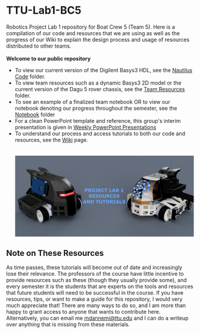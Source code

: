 # TTU-Lab1-BC5
Robotics Project Lab 1 repository for Boat Crew 5 (Team 5).  Here is a compilation of our code and resources that we are using as well as the progress of our Wiki to explain the design process and usage of resources distributed to other teams.\
\
__Welcome to our public repository__
- To view our current version of the Digilent Basys3 HDL, see the [Nautilus Code](https://github.com/MarkDannemiller/TTU-Lab1-BC5/tree/main/Nautilus%20Code) folder.
- To view team resources such as a dynamic Basys3 2D model or the current version of the Dagu 5 rover chassis, see the [Team Resources](https://github.com/MarkDannemiller/TTU-Lab1-BC5/tree/main/Team%20Resources) folder.
- To see an example of a finalized team notebook OR to view our notebook denoting our progress throughout the semester, see the [Notebook](https://github.com/MarkDannemiller/TTU-Lab1-BC5/tree/main/Notebook) folder
- For a clean PowerPoint template and reference, this group's interim presentation is given in [Weekly PowerPoint Presentations](https://github.com/MarkDannemiller/TTU-Lab1-BC5/tree/main/Weekly%20PP%20Presentations)
- To understand our process and access tutorials to both our code and resources, see the [Wiki](https://github.com/MarkDannemiller/TTU-Lab1-BC5/wiki) page.
\
\
\
![Cover Pic](https://raw.githubusercontent.com/MarkDannemiller/TTU-Lab1-BC5/main/Repo%20Images/cover%20pic.PNG)

## Note on These Resources
As time passes, these tutorials will become out of date and increasingly lose their relevance.  The professors of the course have little incentive to provide resources such as these (though they usually provide some), and every semester it is the students that are experts on the tools and resources that future students will need to be successful in the course.  If you have resources, tips, or want to make a guide for this repository, I would very much appreciate that!  There are many ways to do so, and I am more than happy to grant access to anyone that wants to contribute here.  Alternatively, you can email me [mdannemi@ttu.edu](mailto:mdannemi@ttu.edu) and I can do a writeup over anything that is missing from these materials.
